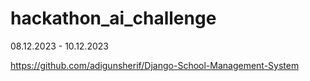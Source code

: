 # hackathon_ai_challenge
08.12.2023 - 10.12.2023


https://github.com/adigunsherif/Django-School-Management-System
